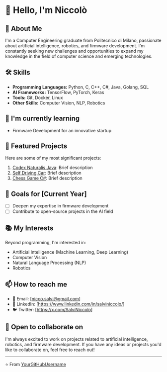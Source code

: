 # 👋 Hello, I'm Niccolò

## 🚀 About Me
I'm a Computer Engineering graduate from Politecnico di Milano, passionate about artificial intelligence, robotics, and firmware development. I'm constantly seeking new challenges and opportunities to expand my knowledge in the field of computer science and emerging technologies.

## 🛠 Skills
- **Programming Languages:** Python, C, C++, C#, Java, Golang, SQL
- **AI Frameworks:** TensorFlow, PyTorch, Keras
- **Tools:** Git, Docker, Linux
- **Other Skills:** Computer Vision, NLP, Robotics

## 🌱 I'm currently learning
- Firmware Development for an innovative startup

## 💼 Featured Projects
Here are some of my most significant projects:
1. [Codex Naturalis Java](link-to-project): Brief description
2. [Self Driving Car](link-to-project): Brief description
3. [Chess Game C#](link-to-project): Brief description

## 🎯 Goals for [Current Year]
- [ ] Deepen my expertise in firmware development
- [ ] Contribute to open-source projects in the AI field

## 📚 My Interests
Beyond programming, I'm interested in:
- Artificial Intelligence (Machine Learning, Deep Learning)
- Computer Vision
- Natural Language Processing (NLP)
- Robotics

## 📫 How to reach me
- 📧 Email: [nicco.salvi@gmail.com]
- 🔗 LinkedIn: [https://www.linkedin.com/in/salviniccolo/]
- 🐦 Twitter: [https://x.com/SalviNiccolo]

## 🤝 Open to collaborate on
I'm always excited to work on projects related to artificial intelligence, robotics, and firmware development. If you have any ideas or projects you'd like to collaborate on, feel free to reach out!

---

⭐️ From [YourGitHubUsername](https://github.com/NiccoloSalvi)
